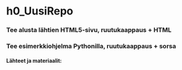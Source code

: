 # h0_UusiRepo



### Tee alusta lähtien HTML5-sivu, ruutukaappaus + HTML

### Tee esimerkkiohjelma Pythonilla, ruutukaappaus + sorsa 


    
    
    
#### Lähteet ja materiaalit:  








